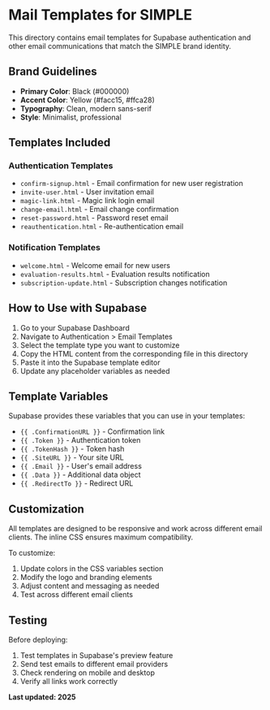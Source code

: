 # Mail Templates for SIMPLE

This directory contains email templates for Supabase authentication and other email communications that match the SIMPLE brand identity.

## Brand Guidelines

- **Primary Color**: Black (#000000)
- **Accent Color**: Yellow (#facc15, #ffca28)
- **Typography**: Clean, modern sans-serif
- **Style**: Minimalist, professional

## Templates Included

### Authentication Templates

- `confirm-signup.html` - Email confirmation for new user registration
- `invite-user.html` - User invitation email
- `magic-link.html` - Magic link login email
- `change-email.html` - Email change confirmation
- `reset-password.html` - Password reset email
- `reauthentication.html` - Re-authentication email

### Notification Templates

- `welcome.html` - Welcome email for new users
- `evaluation-results.html` - Evaluation results notification
- `subscription-update.html` - Subscription changes notification

## How to Use with Supabase

1. Go to your Supabase Dashboard
2. Navigate to Authentication > Email Templates
3. Select the template type you want to customize
4. Copy the HTML content from the corresponding file in this directory
5. Paste it into the Supabase template editor
6. Update any placeholder variables as needed

## Template Variables

Supabase provides these variables that you can use in your templates:

- `{{ .ConfirmationURL }}` - Confirmation link
- `{{ .Token }}` - Authentication token
- `{{ .TokenHash }}` - Token hash
- `{{ .SiteURL }}` - Your site URL
- `{{ .Email }}` - User's email address
- `{{ .Data }}` - Additional data object
- `{{ .RedirectTo }}` - Redirect URL

## Customization

All templates are designed to be responsive and work across different email clients. The inline CSS ensures maximum compatibility.

To customize:

1. Update colors in the CSS variables section
2. Modify the logo and branding elements
3. Adjust content and messaging as needed
4. Test across different email clients

## Testing

Before deploying:

1. Test templates in Supabase's preview feature
2. Send test emails to different email providers
3. Check rendering on mobile and desktop
4. Verify all links work correctly

**Last updated: 2025**

